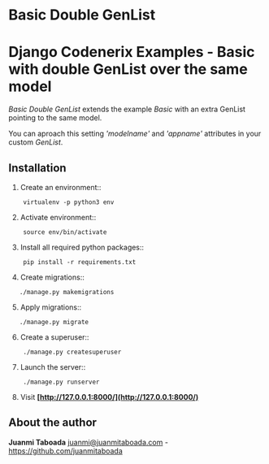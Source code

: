 Basic Double GenList
====================

# Django Codenerix  Examples - Basic with double GenList over the same model

*Basic Double GenList* extends the example *Basic* with an extra GenList pointing to the same model.

You can aproach this setting *'modelname'* and *'appname'* attributes in your custom *GenList*.


## Installation

1. Create an environment::
```
    virtualenv -p python3 env
```

2. Activate environment::
```
    source env/bin/activate
```

3. Install all required python packages::
```
    pip install -r requirements.txt
```

4. Create migrations::
```
   ./manage.py makemigrations
```

5. Apply migrations::
```
   ./manage.py migrate
```

6. Create a superuser::
```
    ./manage.py createsuperuser
```

7. Launch the server::
```
    ./manage.py runserver
```

8. Visit **[http://127.0.0.1:8000/](http://127.0.0.1:8000/)**


## About the author

**Juanmi Taboada** <juanmi@juanmitaboada.com> - https://github.com/juanmitaboada
